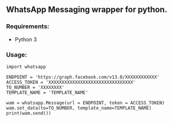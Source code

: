 ## WhatsApp Messaging wrapper for python.

### Requirements:
- Python 3

### Usage:
```
import whatsapp

ENDPOINT = 'https://graph.facebook.com/v13.0/XXXXXXXXXXXX'
ACCESS_TOKEN = 'XXXXXXXXXXXXXXXXXXXXXXXXXXXXXXXX'
TO_NUMBER = 'XXXXXXXX'
TEMPLATE_NAME = 'TEMPLATE_NAME'

wam = whatsapp.Message(url = ENDPOINT, token = ACCESS_TOKEN)
wam.set_data(to=TO_NUMBER, template_name=TEMPLATE_NAME)
print(wam.send())
```
